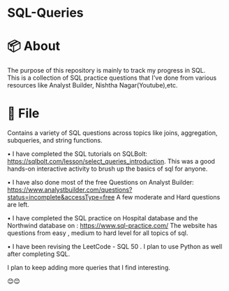 # SQL-Queries


# 📦 About

The purpose of this repository is mainly to track my progress in SQL.   
This is a collection of SQL practice questions that I've done from various resources like Analyst Builder, Nishtha Nagar(Youtube),etc.  


# 📁 File  
Contains a variety of SQL questions across topics like joins, aggregation, subqueries, and string functions.   



• I have completed the SQL tutorials on SQLBolt:  https://sqlbolt.com/lesson/select_queries_introduction.
  This was a good hands-on interactive activity to brush up the basics of sql for anyone.   
    
• I have also done most of the free  Questions on Analyst Builder: https://www.analystbuilder.com/questions?status=incomplete&accessType=free
  A few moderate and Hard questions are left.   
  
• I have completed the SQL practice on Hospital database and the Northwind database on :  https://www.sql-practice.com/
  The website has questions from easy , medium to hard level for all topics of sql.  

• I have been revising the LeetCode - SQL 50 . I plan to use Python as well after completing SQL.   
  

 
I plan to keep adding more queries that I find interesting.     

😊😊  
